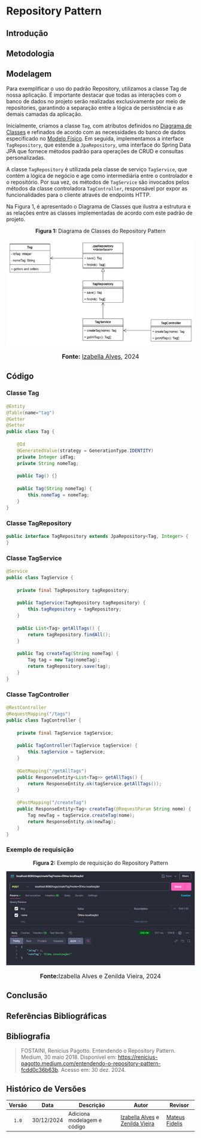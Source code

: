 # Repository Pattern

## Introdução


## Metodologia

## Modelagem

Para exemplificar o uso do padrão Repository, utilizamos a classe Tag de nossa aplicação. É importante destacar que todas as interações com o banco de dados no projeto serão realizadas exclusivamente por meio de repositories, garantindo a separação entre a lógica de persistência e as demais camadas da aplicação.

Inicialmente, criamos a classe ```Tag```, com atributos definidos no [Diagrama de Classes](https://unbarqdsw2024-2.github.io/2024.2_G10_Recomendacao_Entrega_03/#/refatoracoes/diagrama-de-classes) e refinados de acordo com as necessidades do banco de dados especificado no [Modelo Físico](https://unbarqdsw2024-2.github.io/2024.2_G10_Recomendacao_Entrega_03/#/refatoracoes/modelo-fisico). Em seguida, implementamos a interface ```TagRepository```, que estende a ```JpaRepository```, uma interface do Spring Data JPA que fornece métodos padrão para operações de CRUD e consultas personalizadas.

A classe ```TagRepository``` é utilizada pela classe de serviço ```TagService```, que contém a lógica de negócio e age como intermediária entre o controlador e o repositório. Por sua vez, os métodos de ```TagService``` são invocados pelos métodos da classe controladora ```TagController```, responsável por expor as funcionalidades para o cliente através de endpoints HTTP.

Na Figura 1, é apresentado o Diagrama de Classes que ilustra a estrutura e as relações entre as classes implementadas de acordo com este padrão de projeto.

<center>
<p style="text-align: center"><b>Figura 1:</b> Diagrama de Classes do Repository Pattern</p>
<div align="center">
  <img src="https://raw.githubusercontent.com/UnBArqDsw2024-2/2024.2_G10_Recomendacao_Entrega_03/refs/heads/main/docs/imagens/repository-pattern.png?raw=true" alt="Diagrama do CQRS" >
</div>
<font size="3"><p style="text-align: center"><b>Fonte:</b> <a href="https://github.com/izabellaalves">Izabella Alves</a>, 2024</p></font>
</center>

## Código

### Classe Tag

``` java
@Entity
@Table(name="tag")
@Getter
@Setter
public class Tag {

    @Id
    @GeneratedValue(strategy = GenerationType.IDENTITY)
    private Integer idTag;
    private String nomeTag;

    public Tag() {}

    public Tag(String nomeTag) {
        this.nomeTag = nomeTag;
    }
}
```

### Classe TagRepository
``` java
public interface TagRepository extends JpaRepository<Tag, Integer> {
}
```

### Classe TagService
``` java
@Service
public class TagService {

    private final TagRepository tagRepository;

    public TagService(TagRepository tagRepository) {
        this.tagRepository = tagRepository;
    }

    public List<Tag> getAllTags() {
        return tagRepository.findAll();
    }

    public Tag createTag(String nomeTag) {
        Tag tag = new Tag(nomeTag);
        return tagRepository.save(tag);
    }
}
```

### Classe TagController
``` java
@RestController
@RequestMapping("/tags")
public class TagController {

    private final TagService tagService;

    public TagController(TagService tagService) {
        this.tagService = tagService;
    }

    @GetMapping("/getAllTags")
    public ResponseEntity<List<Tag>> getAllTags() {
        return ResponseEntity.ok(tagService.getAllTags());
    }

    @PostMapping("/createTag")
    public ResponseEntity<Tag> createTag(@RequestParam String nome) {
        Tag newTag = tagService.createTag(nome);
        return ResponseEntity.ok(newTag);
    }
}
```
### Exemplo de requisição

<center>
<p style="text-align: center"><b>Figura 2:</b> Exemplo de requisição do Repository Pattern</p>
<div align="center">
  <img src="https://raw.githubusercontent.com/UnBArqDsw2024-2/2024.2_G10_Recomendacao_Entrega_03/refs/heads/main/docs/imagens/repository-example.png?raw=true" alt="Diagrama do CQRS" >
</div>
<font size="3"><p style="text-align: center"><b>Fonte:</b>Izabella Alves e Zenilda Vieira</a>, 2024</p></font>
</center>


## Conclusão

## Referências Bibliográficas


## Bibliografia

>
> FOSTAINI, Renicius Pagotto. Entendendo o Repository Pattern. Medium, 30 maio 2018. Disponível em: <https://renicius-pagotto.medium.com/entendendo-o-repository-pattern-fcdd0c36b63b>. Acesso em: 30 dez. 2024.
> 

## Histórico de Versões

| Versão | Data | Descrição | Autor | Revisor |
| :----: | ---- | --------- | ----- | ------- |
| `1.0`  |30/12/2024| Adiciona modelagem e código | [Izabella Alves](https://github.com/izabellaalves) e [Zenilda Vieira](https://github.com/ZenildaVieira) | [Mateus Fidelis](https://github.com/MatsFidelis) |